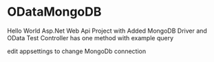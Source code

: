 # ODataMongoDB
Hello World Asp.Net Web Api Project with Added MongoDB Driver and OData
Test Controller has one method with example query

edit appsettings to change MongoDb connection
